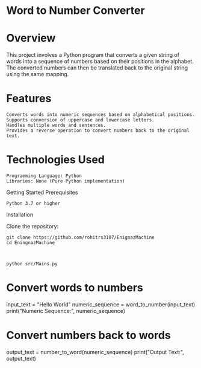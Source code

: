 # Word to Number Converter
# Overview

This project involves a Python program that converts a given string of words into a sequence of numbers based on their positions in the alphabet. The converted numbers can then be translated back to the original string using the same mapping.
# Features

    Converts words into numeric sequences based on alphabetical positions.
    Supports conversion of uppercase and lowercase letters.
    Handles multiple words and sentences.
    Provides a reverse operation to convert numbers back to the original text.

# Technologies Used

    Programming Language: Python
    Libraries: None (Pure Python implementation)
Getting Started
Prerequisites

    Python 3.7 or higher

Installation

Clone the repository:



    git clone https://github.com/rohitrs3107/EnignazMachine
    cd EningnazMachine



    python src/Mains.py



# Convert words to numbers
input_text = "Hello World"
numeric_sequence = word_to_number(input_text)
print("Numeric Sequence:", numeric_sequence)

# Convert numbers back to words
output_text = number_to_word(numeric_sequence)
print("Output Text:", output_text)

